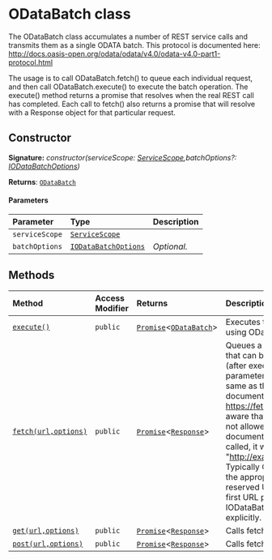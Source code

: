# ODataBatch class





The ODataBatch class accumulates a number of REST service calls and 
transmits them as a single ODATA batch. This protocol is documented here: 
http://docs.oasis-open.org/odata/odata/v4.0/odata-v4.0-part1-protocol.html 
 
The usage is to call ODataBatch.fetch() to queue each individual request, 
and then call ODataBatch.execute() to execute the batch operation. 
The execute() method returns a promise that resolves when the real REST 
call has completed. Each call to fetch() also returns a promise that will 
resolve with a Response object for that particular request. 



## Constructor


**Signature:** _constructor(serviceScope: [ServiceScope](../sp-client-base/servicescope.md),batchOptions?: [IODataBatchOptions](../sp-client-base/iodatabatchoptions.md))_

**Returns**: [`ODataBatch`](../sp-client-base/odatabatch.md)



#### Parameters


| Parameter	   | Type    | Description |
|:-------------|:---------------|:------------|
| `serviceScope`    | [`ServiceScope`](../sp-client-base/servicescope.md) |  |
| `batchOptions`    | [`IODataBatchOptions`](../sp-client-base/iodatabatchoptions.md) | _Optional._ |





## Methods

| Method	   | Access Modifier | Returns	| Description|
|:-------------|:----|:-------|:-----------|
|[`execute()`](#execute)     | `public` | [`Promise`](../es6-promise/promise.md)<[`ODataBatch`](../sp-client-base/odatabatch.md)> | Executes the batched queries that were queued using ODataBatch.fetch(). |
|[`fetch(url,options)`](#fetchurloptions)     | `public` | [`Promise`](../es6-promise/promise.md)<[`Response`](../whatwg-fetch/response.md)> | Queues a new request,and returns a promise that can be used to access  the server response (after execute() has completed). The parameters for  this function are basically the same as the WHATWG API standard documented here:  https://fetch.spec.whatwg.org/    However, be aware that certain REST headers are ignored or not allowed inside  a batch. See the ODATA documentation for details.    When execute() is called, it will POST to a URL such as  "http://example.com/sites/sample/_api/$batch". Typically ODataBatch can successfully  guess the appropriate SPWeb URL by looking for a reserved URL segment such as "_api"  in the first URL passed to fetch(). If not, use IODataBatchOptions.webUrl to specify it  explicitly.   |
|[`get(url,options)`](#geturloptions)     | `public` | [`Promise`](../es6-promise/promise.md)<[`Response`](../whatwg-fetch/response.md)> | Calls fetch(),but sets the method to 'GET'. |
|[`post(url,options)`](#posturloptions)     | `public` | [`Promise`](../es6-promise/promise.md)<[`Response`](../whatwg-fetch/response.md)> | Calls fetch(),but sets the method to 'POST'. |




